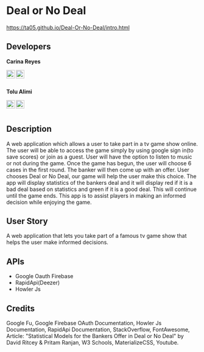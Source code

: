 # Deal or No Deal

https://ta05.github.io/Deal-Or-No-Deal/intro.html

## Developers

**Carina Reyes**

[<img align="left" alt="Carina | LinkedIn" width="22px" src="https://cdn.jsdelivr.net/npm/simple-icons@v3/icons/linkedin.svg" />][linkedin-cr]
[<img align="left" alt="Carina | Github" width="22px" src="https://cdn.jsdelivr.net/npm/simple-icons@v3/icons/github.svg" />][github-cr]

<br /><br />


**Tolu Alimi**

[<img align="left" alt="Tolu | LinkedIn" width="22px" src="https://cdn.jsdelivr.net/npm/simple-icons@v3/icons/linkedin.svg" />][linkedin-ta]
[<img align="left" alt="Tolu | Github" width="22px" src="https://cdn.jsdelivr.net/npm/simple-icons@v3/icons/github.svg" />][github-ta]

<br /><br />


## Description

A web application which allows a user to take part in a tv game show online. The user will be able to access the game simply by using google sign in(to save scores) or join as a guest. User will have the option to listen to music or not during the game. Once the game has begun, the user will choose 6 cases in the first round. The banker will then come up with an offer. User chooses Deal or No Deal, our game will help the user make this choice. The app will display statistics of the bankers deal and it will display red if it is a bad deal based on statistics and green if it is a good deal. This will continue until the game ends. This app is to assist players in making an informed decision while enjoying the game.

## User Story

A web application that lets you take part of a famous tv game show that helps the user make informed decisions.

## APIs

- Google Oauth Firebase
- RapidApi(Deezer)
- Howler Js

## Credits

Google Fu, Google Firebase OAuth Documentation, Howler Js Documentation, RapidApi Documentation, StackOverflow, FontAwesome, Article: "Statistical Models for the Bankers Offer in Deal or No Deal" by David Ritcey & Pritam Ranjan, W3 Schools, MaterializeCSS, Youtube.

[github-cr]: https://github.com/Creyes17e
[linkedin-cr]: https://www.linkedin.com/in/carina-reyes-21b6701a2/
[github-ta]: https://github.com/ta05
[linkedin-ta]: https://www.linkedin.com/in/tolu-alimi-1a54161a1/
